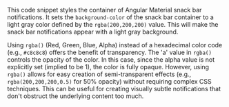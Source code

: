 This code snippet styles the container of Angular Material snack bar notifications.  It sets the `background-color` of the snack bar container to a light gray color defined by the `rgba(200,200,200)` value. This will make the snack bar notifications appear with a light gray background.

Using `rgba()` (Red, Green, Blue, Alpha) instead of a hexadecimal color code (e.g., `#c8c8c8`) offers the benefit of transparency.  The 'a' value in `rgba()` controls the opacity of the color. In this case, since the alpha value is not explicitly set (implied to be 1), the color is fully opaque. However, using `rgba()` allows for easy creation of semi-transparent effects (e.g., `rgba(200,200,200,0.5)` for 50% opacity) without requiring complex CSS techniques. This can be useful for creating visually subtle notifications that don't obstruct the underlying content too much.